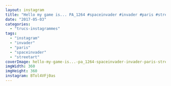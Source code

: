 ```yaml
---
layout: instagram
title: "Hello my game is... PA_1264 #spaceinvader #invader #paris #streetart #hellomygameis"
date: "2017-05-03"
categories: 
  - "trucs-instagrammes"
tags: 
  - "instagram"
  - "invader"
  - "paris"
  - "spaceinvader"
  - "streetart"
coverImage: hello-my-game-is...-pa_1264-spaceinvader-invader-paris-streetart-hellomygameis.jpg
imgWidth: 360
imgHeight: 360
instagram: BTol4VFj0as
---
```


